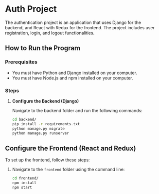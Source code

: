 # Auth Project

The authentication project is an application that uses Django for the backend, and React with Redux for the frontend. The project includes user registration, login, and logout functionalities.

## How to Run the Program

### Prerequisites

- You must have Python and Django installed on your computer.
- You must have Node.js and npm installed on your computer.

### Steps

1. **Configure the Backend (Django)**

   Navigate to the backend folder and run the following commands:

   ```bash
   cd backend/
   pip install -r requirements.txt
   python manage.py migrate
   python manage.py runserver
   
## Configure the Frontend (React and Redux)

To set up the frontend, follow these steps:

1. Navigate to the `frontend` folder using the command line:

   ```bash
   cd frontend/
   npm install
   npm start

